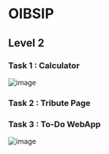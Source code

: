 # OIBSIP

## Level 2

### Task 1 : Calculator
![image](https://user-images.githubusercontent.com/114423987/221412498-315a0df4-54a0-48c5-b3a5-e15b1faf69d5.png)


### Task 2 : Tribute Page 


### Task 3 : To-Do WebApp
![image](https://user-images.githubusercontent.com/114423987/221413522-99b4d9dc-b8e0-479f-b6ba-97765e6106a0.png)


